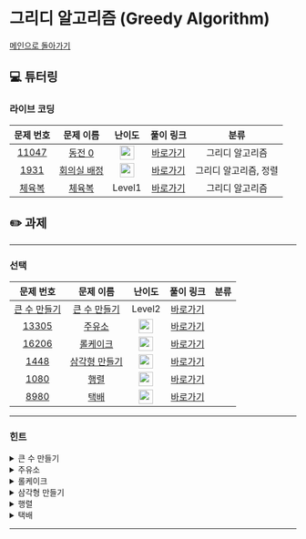 # 그리디 알고리즘 (Greedy Algorithm)

[메인으로 돌아가기](https://github.com/Altu-Bitu/Notice)

## 💻 튜터링

### 라이브 코딩

|문제 번호|문제 이름|난이도|풀이 링크|분류|
| :-----: | :-----: | :-----: | :-----: | :-----: |
|<a href="https://www.acmicpc.net/problem/11047" target="_blank">11047</a>|<a href="https://www.acmicpc.net/problem/11047" target="_blank">동전 0</a>|<img height="25px" width="25px" src="https://static.solved.ac/tier_small/9.svg"/>|[바로가기](https://github.com/Altu-Bitu/Notice/blob/main/10%EC%9B%94%201%EC%9D%BC%20-%20%EA%B7%B8%EB%A6%AC%EB%94%94%20%EC%95%8C%EA%B3%A0%EB%A6%AC%EC%A6%98/%EB%9D%BC%EC%9D%B4%EB%B8%8C%20%EC%BD%94%EB%94%A9/11047.cpp)|그리디 알고리즘|
|<a href="https://www.acmicpc.net/problem/1931" target="_blank">1931</a>|<a href="https://www.acmicpc.net/problem/1931" target="_blank">회의실 배정</a>|<img height="25px" width="25px" src="https://static.solved.ac/tier_small/9.svg"/>|[바로가기](https://github.com/Altu-Bitu/Notice/blob/main/10%EC%9B%94%201%EC%9D%BC%20-%20%EA%B7%B8%EB%A6%AC%EB%94%94%20%EC%95%8C%EA%B3%A0%EB%A6%AC%EC%A6%98/%EB%9D%BC%EC%9D%B4%EB%B8%8C%20%EC%BD%94%EB%94%A9/1931.cpp)|그리디 알고리즘, 정렬|
|<a href="https://programmers.co.kr/learn/courses/30/lessons/42862" target="_blank">체육복</a>|<a href="https://programmers.co.kr/learn/courses/30/lessons/42862" target="_blank">체육복</a>|Level1|[바로가기](https://github.com/Altu-Bitu/Notice/blob/main/10%EC%9B%94%201%EC%9D%BC%20-%20%EA%B7%B8%EB%A6%AC%EB%94%94%20%EC%95%8C%EA%B3%A0%EB%A6%AC%EC%A6%98/%EB%9D%BC%EC%9D%B4%EB%B8%8C%20%EC%BD%94%EB%94%A9/gymsuit.cpp)|그리디 알고리즘|


## ✏️ 과제

---

### 선택

|문제 번호|문제 이름|난이도|풀이 링크|분류|
| :-----: | :-----: | :-----: | :-----: | :-----: |
|<a href="https://programmers.co.kr/learn/courses/30/lessons/42883" target="_blank">큰 수 만들기</a>|<a href="https://programmers.co.kr/learn/courses/30/lessons/42883" target="_blank">큰 수 만들기</a>|Level2|[바로가기]()||
|<a href="https://www.acmicpc.net/problem/13305" target="_blank">13305</a>|<a href="https://www.acmicpc.net/problem/13305" target="_blank">주유소</a>|<img height="25px" width="25px" src="https://static.solved.ac/tier_small/7.svg"/>|[바로가기]()||
|<a href="https://www.acmicpc.net/problem/16206" target="_blank">16206</a>|<a href="https://www.acmicpc.net/problem/16206" target="_blank">롤케이크</a>|<img height="25px" width="25px" src="https://static.solved.ac/tier_small/10.svg"/>|[바로가기]()||
|<a href="https://www.acmicpc.net/problem/1448" target="_blank">1448</a>|<a href="https://www.acmicpc.net/problem/1448" target="_blank">삼각형 만들기</a>|<img height="25px" width="25px" src="https://static.solved.ac/tier_small/8.svg"/>|[바로가기]()||
|<a href="https://www.acmicpc.net/problem/1080" target="_blank">1080</a>|<a href="https://www.acmicpc.net/problem/1080" target="_blank">행렬</a>|<img height="25px" width="25px" src="https://static.solved.ac/tier_small/9.svg"/>|[바로가기]()||
|<a href="https://www.acmicpc.net/problem/8980" target="_blank">8980</a>|<a href="https://www.acmicpc.net/problem/8980" target="_blank">택배</a>|<img height="25px" width="25px" src="https://static.solved.ac/tier_small/13.svg"/>|[바로가기]()||

---

### 힌트

<details>
<summary>큰 수 만들기</summary>
<div markdown="1">
&nbsp;&nbsp;&nbsp;&nbsp;일단 모든 수들을 사용한다고 생각하며 수를 만들다가, 특정 순간에 수를 제거해볼까요? 언제 수를 제거해야 남은 수들이 가장 큰 수가 될 수 있을까요?
</div>
</details>

<details>
<summary>주유소</summary>
<div markdown="1">
&nbsp;&nbsp;&nbsp;&nbsp;주유소와 차를 연결하는 아주 긴 호스가 있다고 가정해볼까요?
</div>
</details>

<details>
<summary>롤케이크</summary>
<div markdown="1">
&nbsp;&nbsp;&nbsp;&nbsp;우선 길이가 10보다 큰 경우만 자르는 걸 생각하면 될 것 같아요. 그 중에서 무엇을 먼저 잘라야 길이가 10인 롤케이크가 최대가 될까요? 예를 들어 한 번 자르기가 가능할 때 15와 20 둘 중 무엇을 잘라야하죠?
</div>
</details>

<details>
<summary>삼각형 만들기</summary>
<div markdown="1">
&nbsp;&nbsp;&nbsp;&nbsp;세 변의 길이의 합이 최대가 되는 경우는 말 그대로 생각해주시면 돼요! 단, 삼각형이 되는지 체크하는 게 중요하죠.
</div>
</details>

<details>
<summary>행렬</summary>
<div markdown="1">
&nbsp;&nbsp;&nbsp;&nbsp;그리디로 푸는 문제라는 걸 가정하고 생각해볼까요? 현재의 최선은, 두 행렬의 문자가 다를 경우 바로 바꿔주는 것이죠.
</div>
</details>

<details>
<summary>택배</summary>
<div markdown="1">
&nbsp;&nbsp;&nbsp;&nbsp;박스는 '일부'만 실어도 괜찮네요! 트럭의 용량을 충분히 확보하려면 어떤 박스를 먼저 실어야 할까요? 그리고 현재 운반하는 박스의 양이 얼만지 어떻게 관리하면 좋을까요?
</div>
</details>


---
